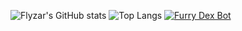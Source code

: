 ![Flyzar's GitHub stats](https://github-readme-stats.vercel.app/api?username=flyzar73&show_icons=true&theme=radical&locale=fr) ![Top Langs](https://github-readme-stats.vercel.app/api/top-langs/?username=flyzar73&layout=compact&theme=radical)
[![Furry Dex Bot](https://github-readme-stats.vercel.app/api/pin/?username=flyzar73&repo=FurriesDex)](https://github.com/flyzar73/FurriesDex)
